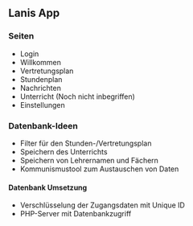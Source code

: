 ## Lanis App
### Seiten
- Login
- Willkommen
- Vertretungsplan
- Stundenplan
- Nachrichten
- Unterricht (Noch nicht inbegriffen)
- Einstellungen
### Datenbank-Ideen
- Filter für den Stunden-/Vertretungsplan
- Speichern des Unterrichts
- Speichern von Lehrernamen und Fächern
- Kommunismustool zum Austauschen von Daten
#### Datenbank Umsetzung
- Verschlüsselung der Zugangsdaten mit Unique ID
- PHP-Server mit Datenbankzugriff

